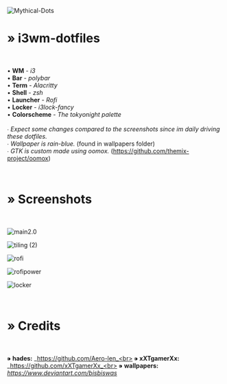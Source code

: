 ![Mythical-Dots](https://user-images.githubusercontent.com/89124240/147824938-d7c9fda3-c966-4205-a97d-1e037b359af5.png)

<h1>» i3wm-dotfiles </h1><br>

• **WM** - *i3*<br>
• **Bar** - *polybar*<br>
• **Term** - *Alacritty*<br>
• **Shell** - *zsh*<br>
• **Launcher** - *Rofi* <br>
• **Locker** - *i3lock-fancy*<br>
• **Colorscheme** - *The tokyonight palette*<br>
<br>
∙ _Expect some changes compared to the screenshots since im daily driving these dotfiles._<br>
∙ _Wallpaper is rain-blue._ (found in wallpapers folder)<br>
∙ _GTK is custom made using oomox._ (https://github.com/themix-project/oomox)<br>

<br>
<h1>» Screenshots </h1><br>

![main2.0](https://user-images.githubusercontent.com/89124240/143839231-d7c27f8c-fd83-4746-bda4-a04cddb9219e.png)

![tiling (2)](https://user-images.githubusercontent.com/89124240/145603807-79d9250a-7337-4523-bbfe-4d20fc18f7e1.png)

![rofi](https://user-images.githubusercontent.com/89124240/143732195-013240fe-2b64-4eca-807b-6543991eb4a9.png)

![rofipower](https://user-images.githubusercontent.com/89124240/143732201-6e5d4b42-41f7-4ef5-8b71-0d2ab7874446.png)

![locker](https://user-images.githubusercontent.com/89124240/143732176-f262f952-70d1-49ca-8b9e-ace82b14c904.png)

<br>
<h1>» Credits </h1><br>

⁍ **hades:** _https://github.com/Aero-len_<br>
⁍ **xXTgamerXx:** _https://github.com/xXTgamerXx_<br>
⁍ **wallpapers:** _https://www.deviantart.com/bisbiswas_
